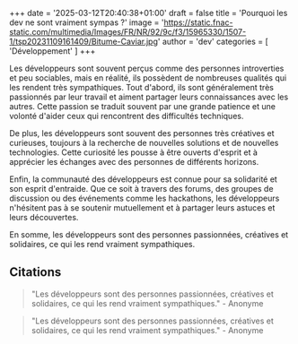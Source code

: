 +++
date = '2025-03-12T20:40:38+01:00'
draft = false
title = 'Pourquoi les dev ne sont vraiment sympas ?'
image = 'https://static.fnac-static.com/multimedia/Images/FR/NR/92/9c/f3/15965330/1507-1/tsp20231109161409/Bitume-Caviar.jpg'
author = 'dev'
categories = [ 'Développement' ]
+++


Les développeurs sont souvent perçus comme des personnes introverties et peu sociables, mais en réalité, ils possèdent de nombreuses qualités qui les rendent très sympathiques. Tout d'abord, ils sont généralement très passionnés par leur travail et aiment partager leurs connaissances avec les autres. Cette passion se traduit souvent par une grande patience et une volonté d'aider ceux qui rencontrent des difficultés techniques.
<!--more-->

De plus, les développeurs sont souvent des personnes très créatives et curieuses, toujours à la recherche de nouvelles solutions et de nouvelles technologies. Cette curiosité les pousse à être ouverts d'esprit et à apprécier les échanges avec des personnes de différents horizons.

Enfin, la communauté des développeurs est connue pour sa solidarité et son esprit d'entraide. Que ce soit à travers des forums, des groupes de discussion ou des événements comme les hackathons, les développeurs n'hésitent pas à se soutenir mutuellement et à partager leurs astuces et leurs découvertes.

En somme, les développeurs sont des personnes passionnées, créatives et solidaires, ce qui les rend vraiment sympathiques.

## Citations

> "Les développeurs sont des personnes passionnées, créatives et solidaires, ce qui les rend vraiment sympathiques." - Anonyme

> "Les développeurs sont des personnes passionnées, créatives et solidaires, ce qui les rend vraiment sympathiques." - Anonyme
